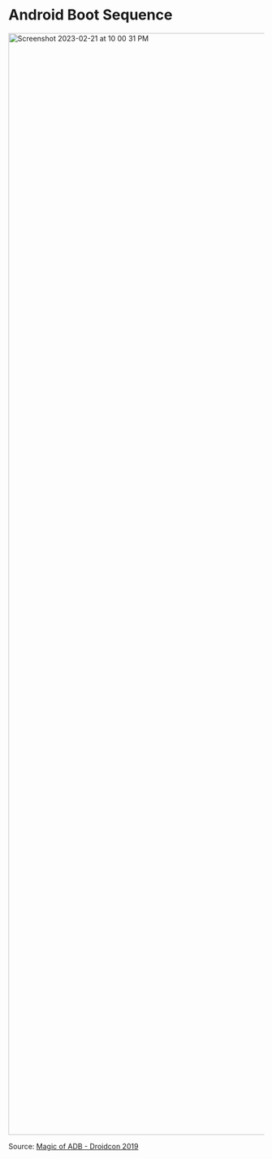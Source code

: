 # Android Boot Sequence

<img width="2172" alt="Screenshot 2023-02-21 at 10 00 31 PM" src="https://user-images.githubusercontent.com/70295997/221062253-6dd5e590-ff0d-4a26-b8f6-986d55095ff0.png">

Source: [Magic of ADB - Droidcon 2019](https://www.droidcon.com/2019/11/15/magic-of-adb/?video=380854175)
